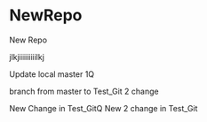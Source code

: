 # NewRepo
New Repo


jlkjiiiiiiiiilkj

Update local master 1Q

branch from master to Test_Git 2 change





New Change in Test_GitQ
New 2 change in Test_Git